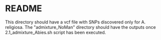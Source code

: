 # README
This directory should have a vcf file with SNPs discovered only for A. religiosa.
The "admixture_NoMan" directory should have the outputs once 2.1_admixture_Abies.sh script has been executed.

 
